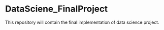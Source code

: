 # DataSciene_FinalProject
This repository will contain the final implementation of data science project.
